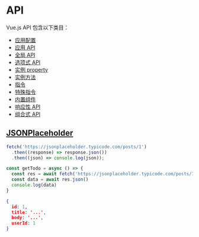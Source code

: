 # API

Vue.js API 包含以下类目：

- [应用配置](/api/application-config.html)
- [应用 API](/api/application-api.html)
- [全局 API](/api/global-api.html)
- [选项式 API](/api/options-api.html)
- [实例 property](/api/instance-properties.html)
- [实例方法](/api/instance-methods.html)
- [指令](/api/directives.html)
- [特殊指令](/api/special-attributes.html)
- [内置组件](/api/built-in-components.html)
- [响应性 API](/api/reactivity-api.html)
- [组合式 API](/api/composition-api.html)

## [JSONPlaceholder](https://jsonplaceholder.typicode.com/guide/)

```js
fetch('https://jsonplaceholder.typicode.com/posts/1')
  .then((response) => response.json())
  .then((json) => console.log(json));
```

```js
const getTodo = async () => {
  const res = await fetch('https://jsonplaceholder.typicode.com/posts/1') //async/await promise->object
  const data = await res.json() 
  console.log(data)
}
```


```json
{
  id: 1,
  title: '...',
  body: '...',
  userId: 1
}
```
